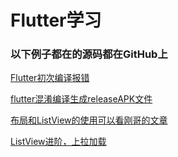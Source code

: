 # Flutter学习

### 以下例子都在的源码都在GitHub上

[Flutter初次编译报错](https://blog.csdn.net/Qyuewei/article/details/90073294)

[flutter混淆编译生成releaseAPK文件](https://blog.csdn.net/Qyuewei/article/details/90073735)

[布局和ListView的使用可以看刚哥的文章](https://juejin.im/post/5bd54b7be51d456c430e35f6#heading-1)

[ListView进阶，上拉加载](https://juejin.im/post/5b3abfc4518825622c14a6f1)
